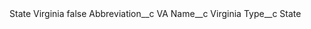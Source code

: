 <?xml version="1.0" encoding="UTF-8"?>
<CustomMetadata xmlns="http://soap.sforce.com/2006/04/metadata" xmlns:xsi="http://www.w3.org/2001/XMLSchema-instance" xmlns:xsd="http://www.w3.org/2001/XMLSchema">
    <label>State Virginia</label>
    <protected>false</protected>
    <values>
        <field>Abbreviation__c</field>
        <value xsi:type="xsd:string">VA</value>
    </values>
    <values>
        <field>Name__c</field>
        <value xsi:type="xsd:string">Virginia</value>
    </values>
    <values>
        <field>Type__c</field>
        <value xsi:type="xsd:string">State</value>
    </values>
</CustomMetadata>
